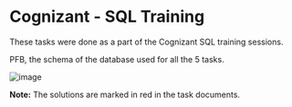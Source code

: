 # Cognizant - SQL Training

These tasks were done as a part of the Cognizant SQL training sessions.

PFB, the schema of the database used for all the 5 tasks.

![image](https://github.com/shivani8136/SQL-projects/assets/132598980/355eff86-dba6-45e4-84d9-3425ba79bb36)

**Note:** The solutions are marked in red in the task documents.
